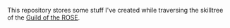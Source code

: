 This repository stores some stuff I've created while traversing the skilltree of the [Guild of the ROSE](https://guildoftherose.org/).